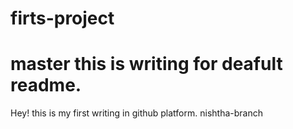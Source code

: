 # firts-project
 master
this is writing for deafult readme.
=======
Hey! this is my first writing in github platform.
 nishtha-branch
